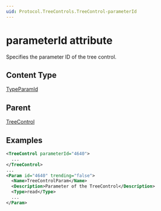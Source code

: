 ```yaml
---
uid: Protocol.TreeControls.TreeControl-parameterId
---
```


# parameterId attribute

Specifies the parameter ID of the tree control.

## Content Type

[TypeParamId](xref:Protocol-TypeParamId)

## Parent

[TreeControl](xref:Protocol.TreeControls.TreeControl)

## Examples


```xml
<TreeControl parameterId="4640">
  ...
</TreeControl>
...
<Param id="4640" trending="false">
  <Name>TreeControlParam</Name>
  <Description>Parameter of the TreeControl</Description>
  <Type>read</Type>
  ...
</Param>
```
